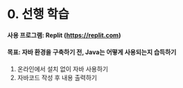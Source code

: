 # 0. 선행 학습 
#### 사용 프로그램: Replit (https://replit.com)
#### 목표: 자바 환경을 구축하기 전, Java는 어떻게 사용되는지 습득하기 
1. 온라인에서 설치 없이 자바 사용하기 
2. 자바코드 작성 후 내용 출력하기 
